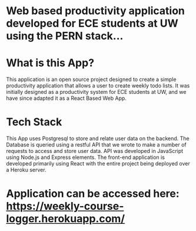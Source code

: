# Web based productivity application developed for ECE students at UW using the PERN stack...

# What is this App?

This application is an open source project designed to create a simple productivity application that allows a user to create weekly todo lists. It was initially designed as a productivity system for ECE students at UW, and we have since adapted it as a React Based Web App.

# Tech Stack

This App uses Postgresql to store and relate user data on the backend. The Database is queried using a restful API that we wrote to make a number of requests to access and store user data.  API was developed in JavaScript using Node.js and Express elements. The front-end application is developed primarily using React with the entire project being deployed over a Heroku server.

# Application can be accessed here: https://weekly-course-logger.herokuapp.com/
